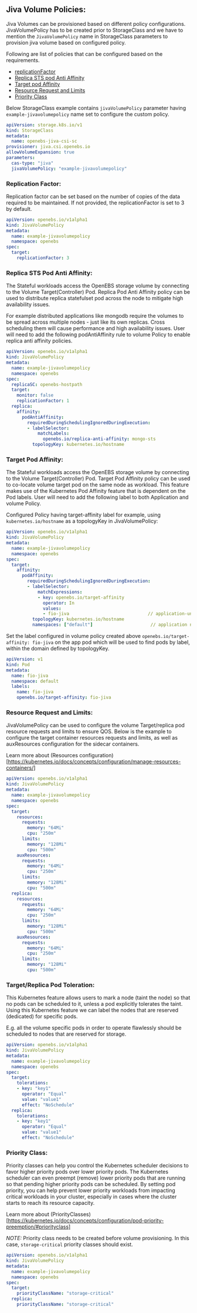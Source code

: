 ## Jiva Volume Policies:

Jiva Volumes can be provisioned based on different policy configurations. JivaVolumePolicy has to be created prior to StorageClass 
and we have to mention the `JivaVolumePolicy` name in StorageClass parameters to provision jiva volume based on configured policy.

Following are list of policies that can be configured based on the requirements.

- [replicationFactor](#replication-factor)
- [Replica STS pod Anti Affinity](#replica-sts-pod-anti-affinity)
- [Target pod Affinity](#target-pod-affinity)
- [Resource Request and Limits](#resource-request-and-limits)
- [Priority Class](#priority-class)

Below StorageClass example contains `jivaVolumePolicy` parameter having `example-jivavolumepolicy` name set to configure the custom policy.

```yaml
apiVersion: storage.k8s.io/v1
kind: StorageClass
metadata:
  name: openebs-jiva-csi-sc
provisioner: jiva.csi.openebs.io
allowVolumeExpansion: true
parameters:
  cas-type: "jiva"
  jivaVolumePolicy: "example-jivavolumepolicy"
```

### Replication Factor:

Replication factor can be set based on the number of copies of the data required to be maintained.
If not provided, the replicationFactor is set to 3 by default.

```yaml
apiVersion: openebs.io/v1alpha1
kind: JivaVolumePolicy
metadata:
  name: example-jivavolumepolicy
  namespace: openebs
spec:
  target:
    replicationFactor: 3
```

### Replica STS Pod Anti Affinity:

The Stateful workloads access the OpenEBS storage volume by connecting to the Volume Target(Controller) Pod.
Replica Pod Anti Affinity policy can be used to distribute replica statefulset pod across the node to mitigate
high availability issues.

For example distributed applications like mongodb require the volumes to be spread across multiple nodes - just like its own replicas.
Cross scheduling them will cause performance and high availability issues. User will need to add the following podAntiAffinity
rule to volume Policy to enable replica anti affinity policies.

```yaml
apiVersion: openebs.io/v1alpha1
kind: JivaVolumePolicy
metadata:
  name: example-jivavolumepolicy
  namespace: openebs
spec:
  replicaSC: openebs-hostpath
  target:
    monitor: false
    replicationFactor: 1
  replica:
    affinity:
      podAntiAffinity:
        requiredDuringSchedulingIgnoredDuringExecution:
        - labelSelector:
            matchLabels:
              openebs.io/replica-anti-affinity: mongo-sts
          topologyKey: kubernetes.io/hostname

```

### Target Pod Affinity:

The Stateful workloads access the OpenEBS storage volume by connecting to the Volume Target(Controller) Pod.
Target Pod Affinity policy can be used to co-locate volume target pod on the same node as workload.
This feature makes use of the Kubernetes Pod Affinity feature that is dependent on the Pod labels.
User will need to add the following label to both Application and volume Policy.

Configured Policy having target-affinity label for example, using `kubernetes.io/hostname` as a topologyKey in JivaVolumePolicy:

```yaml
apiVersion: openebs.io/v1alpha1
kind: JivaVolumePolicy
metadata:
  name: example-jivavolumepolicy
  namespace: openebs
spec:
  target:
    affinity:
      podAffinity:
        requiredDuringSchedulingIgnoredDuringExecution:
        - labelSelector:
            matchExpressions:
            - key: openebs.io/target-affinity
              operator: In
              values:
              - fio-jiva                              // application-unique-label
          topologyKey: kubernetes.io/hostname
          namespaces: ["default"]                      // application namespace
```


Set the label configured in volume policy created above `openebs.io/target-affinity: fio-jiva` on the app pod which will be used to find pods by label, within the domain defined by topologyKey.

```yaml
apiVersion: v1
kind: Pod
metadata:
  name: fio-jiva
  namespace: default
  labels:
    name: fio-jiva
    openebs.io/target-affinity: fio-jiva
```

### Resource Request and Limits:

JivaVolumePolicy can be used to configure the volume Target/replica pod resource requests and
limits to ensure QOS. Below is the example to configure the target container resources
requests and limits, as well as auxResources configuration for the sidecar containers.

Learn more about (Resources configuration)[https://kubernetes.io/docs/concepts/configuration/manage-resources-containers/]

```yaml
apiVersion: openebs.io/v1alpha1
kind: JivaVolumePolicy
metadata:
  name: example-jivavolumepolicy
  namespace: openebs
spec:
  target:
    resources:
      requests:
        memory: "64Mi"
        cpu: "250m"
      limits:
        memory: "128Mi"
        cpu: "500m"
    auxResources:
      requests:
        memory: "64Mi"
        cpu: "250m"
      limits:
        memory: "128Mi"
        cpu: "500m"
  replica:
    resources:
      requests:
        memory: "64Mi"
        cpu: "250m"
      limits:
        memory: "128Mi"
        cpu: "500m"
    auxResources:
      requests:
        memory: "64Mi"
        cpu: "250m"
      limits:
        memory: "128Mi"
        cpu: "500m"
```

### Target/Replica Pod Toleration:

This Kubernetes feature allows users to mark a node (taint the node) so that no pods can be scheduled to it, unless a pod explicitly tolerates the taint.
Using this Kubernetes feature we can label the nodes that are reserved (dedicated) for specific pods.

E.g. all the volume specific pods in order to operate flawlessly should be scheduled to nodes that are reserved for storage.

```yaml
apiVersion: openebs.io/v1alpha1
kind: JivaVolumePolicy
metadata:
  name: example-jivavolumepolicy
  namespace: openebs
spec:
  target:
    tolerations:
    - key: "key1"
      operator: "Equal"
      value: "value1"
      effect: "NoSchedule"
  replica:
    tolerations:
    - key: "key1"
      operator: "Equal"
      value: "value1"
      effect: "NoSchedule"
```


### Priority Class:

Priority classes can help you control the Kubernetes scheduler decisions to favor higher priority pods over lower priority pods.
The Kubernetes scheduler can even preempt (remove) lower priority pods that are running so that pending higher priority pods can be scheduled.
By setting pod priority, you can help prevent lower priority workloads from impacting critical workloads in your cluster, especially in cases where the cluster starts to reach its resource capacity.

Learn more about (PriorityClasses)[https://kubernetes.io/docs/concepts/configuration/pod-priority-preemption/#priorityclass]

*NOTE:* Priority class needs to be created before volume provisioning. In this case, `storage-critical` priority classes should exist.

```yaml
apiVersion: openebs.io/v1alpha1
kind: JivaVolumePolicy
metadata:
  name: example-jivavolumepolicy
  namespace: openebs
spec:
  target:
    priorityClassName: "storage-critical"
  replica:
    priorityClassName: "storage-critical"
```
